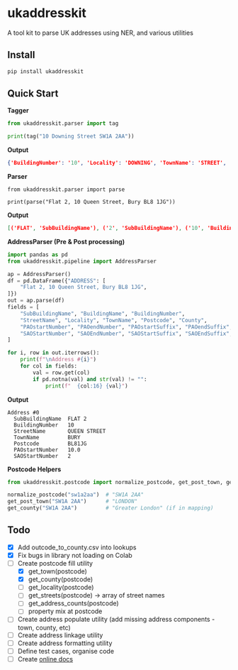 # ukaddresskit

A tool kit to parse UK addresses using NER, and various utilities

## Install

```bash
pip install ukaddresskit
```

## Quick Start

**Tagger**

```python
from ukaddresskit.parser import tag

print(tag("10 Downing Street SW1A 2AA"))
```

**Output**

```json
{'BuildingNumber': '10', 'Locality': 'DOWNING', 'TownName': 'STREET', 'Postcode': 'SW1A 2AA'}
```

**Parser**

```
from ukaddresskit.parser import parse

print(parse("Flat 2, 10 Queen Street, Bury BL8 1JG"))
```

**Output**

```json
[('FLAT', 'SubBuildingName'), ('2', 'SubBuildingName'), ('10', 'BuildingNumber'), ('QUEEN', 'StreetName'), ('STREET', 'StreetName'), ('BURY', 'TownName'), ('BL8', 'Postcode'), ('1JG', 'Postcode')]
```

**AddressParser (Pre & Post processing)**

```python
import pandas as pd
from ukaddresskit.pipeline import AddressParser

ap = AddressParser()
df = pd.DataFrame({"ADDRESS": [
    "Flat 2, 10 Queen Street, Bury BL8 1JG",
]})
out = ap.parse(df)
fields = [
    "SubBuildingName", "BuildingName", "BuildingNumber",
    "StreetName", "Locality", "TownName", "Postcode", "County",
    "PAOstartNumber", "PAOendNumber", "PAOstartSuffix", "PAOendSuffix",
    "SAOStartNumber", "SAOEndNumber", "SAOStartSuffix", "SAOEndSuffix",
]

for i, row in out.iterrows():
    print(f"\nAddress #{i}")
    for col in fields:
        val = row.get(col)
        if pd.notna(val) and str(val) != "":
            print(f"  {col:16} {val}")
```

**Output**

```output
Address #0
  SubBuildingName  FLAT 2
  BuildingNumber   10
  StreetName       QUEEN STREET
  TownName         BURY
  Postcode         BL81JG
  PAOstartNumber   10.0
  SAOStartNumber   2
```

**Postcode Helpers**

```python
from ukaddresskit.postcode import normalize_postcode, get_post_town, get_county

normalize_postcode("sw1a2aa")  # "SW1A 2AA"
get_post_town("SW1A 2AA")      # "LONDON"
get_county("SW1A 2AA")         # "Greater London" (if in mapping)
```

## Todo

- [x] Add outcode_to_county.csv into lookups
- [x] Fix bugs in library not loading on Colab
- [ ] Create postcode fill utility
  - [x] get_town(postcode)
  - [x] get_county(postcode)
  - [ ] get_locality(postcode)
  - [ ] get_streets(postcode) → array of street names
  - [ ] get_address_counts(postcode)
  - [ ] property mix at postcode
- [ ] Create address populate utility (add missing address components - town, county, etc)
- [ ] Create address linkage utility
- [ ] Create address formatting utility
- [ ] Define test cases, organise code
- [ ] Create [online docs](https://medium.com/practical-coding/documenting-your-python-library-from-zero-to-website-488f87ae58f5)